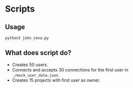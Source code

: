 # Scripts
## Usage
`python3 john_cena.py`

## What does script do?
* Creates 50 users.
* Connects and accepts 30 connections for the first user in `./mock_user_data.json`.
* Creates 15 projects with first user as owner.